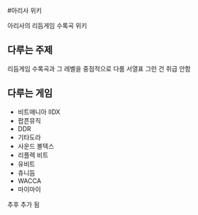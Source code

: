 #아리사 위키

아리사의 리듬게임 수록곡 위키

## 다루는 주제

리듬게임 수록곡과 그 레벨을 중점적으로 다룸
서열표 그런 건 취급 안함

## 다루는 게임

* 비트매니아 IIDX
* 팝픈뮤직
* DDR
* 기타도라
* 사운드 볼텍스
* 리플렉 비트
* 유비트
* 츄니듬
* WACCA
* 마이마이

추후 추가 됨



